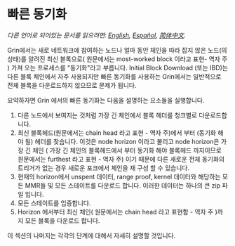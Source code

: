 # 빠른 동기화

*다른 언어로 되어있는 문서를 읽으려면: [English](fast-sync.md), [Español](fast-sync_ES.md), [简体中文](fast-sync_ZH-CN.md).*

Grin에서는 새로 네트워크에 참여하는 노드나 얼마 동안 체인을 따라 잡지 않은 노드(의 상태)를 알려진 최신 블록으로( 원문에서는 most-worked block 이라고 표현- 역자 주 ) 가져 오는 프로세스를 "동기화"라고 부릅니다. Initial Block Download (또는 IBD)는 다른 블록 체인에서 자주 사용되지만 빠른 동기화를 사용하는 Grin에서는 일반적으로 전체 블록을 다운로드하지 않으므로 문제가 됩니다.

요약하자면 Grin 에서의 빠른 동기화는 다음을 설명하는 요소들을 실행합니다.

1. 다른 노드에서 보여지는 것처럼 가장 긴 체인에서 블록 헤더를 청크별로 다운로드합니다.
1. 최신 블록헤드(원문에서는 chain head 라고 표현 - 역자 주)에서 부터 (동기화 해야 될) 헤더를 찾습니다. 이것은 node horizon 이라고 불리고 node horizon은 가장 긴 체인 ( 가장 긴 체인의 블록헤드에서 부터 동기화 해야 블록헤드 까지이므로 원문에서는 furthest 라고 표현 - 역자 주) 이기 때문에 다른 새로운 전체 동기화의 트리거가 없는 경우 새로운 포크에서 체인을 재 구성 할 수 있습니다.
1. 현재의 horizon에서 unspent 데이터, range proof, kernel 데이터와 해당하는 모든 MMR들 및 모든 스테이트를 다운로드 합니다.
   이러한 데이터는 하나의 큰 zip 파일 입니다.
1. 모든 스테이트를 입증합니다.
1. Horizon 에서부터 최신 체인( 원문에서는 chain head 라고 표현함 - 역자 주 )까지 모든 블록을 다운로드 합니다.

이 섹션의 나머지는 각각의 단계에 대해서 자세히 설명할 것입니다.
